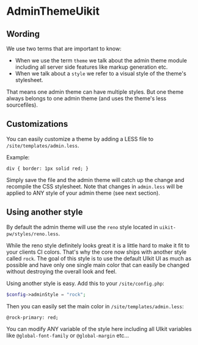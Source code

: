 # AdminThemeUikit

## Wording

We use two terms that are important to know:

* When we use the term `theme` we talk about the admin theme module including all server side features like markup generation etc.
* When we talk about a `style` we refer to a visual style of the theme's stylesheet.

That means one admin theme can have multiple styles. But one theme always belongs to one admin theme (and uses the theme's less sourcefiles).

## Customizations

You can easily customize a theme by adding a LESS file to `/site/templates/admin.less`.

Example:

```less
div { border: 1px solid red; }
```

Simply save the file and the admin theme will catch up the change and recompile the CSS stylesheet. Note that changes in `admin.less` will be applied to ANY style of your admin theme (see next section).

## Using another style

By default the admin theme will use the `reno` style located in `uikit-pw/styles/reno.less`.

While the reno style definitely looks great it is a little hard to make it fit to your clients CI colors. That's why the core now ships with another style called `rock`. The goal of this style is to use the default UIkit UI as much as possible and have only one single main color that can easily be changed without destroying the overall look and feel.

Using another style is easy. Add this to your `/site/config.php`:

```php
$config->adminStyle = "rock";
```

Then you can easily set the main color in `/site/templates/admin.less`:

```less
@rock-primary: red;
```

You can modify ANY variable of the style here including all UIkit variables like `@global-font-family` or `@global-margin` etc...
